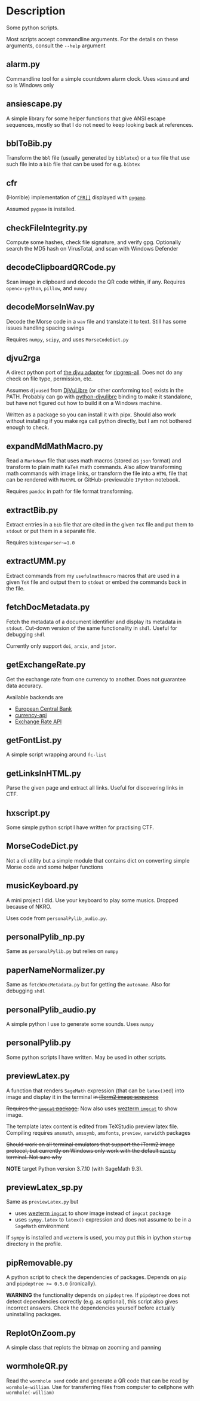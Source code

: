 # Description

Some python scripts.

Most scripts accept commandline arguments. For the details on these arguments, consult the `--help` argument

## alarm.py

Commandline tool for a simple countdown alarm clock. Uses `winsound` and so is Windows only

## ansiescape.py

A simple library for some helper functions that give ANSI escape sequences, mostly so that I do not need to keep looking back at references.

## bblToBib.py

Transform the `bbl` file (usually generated by `biblatex`) or a `tex` file that use such file into a `bib` file that can be used for e.g. `bibtex`

## cfr

(Horrible) implementation of [`CFR[]`](https://github.com/susam/cfr) displayed with [`pygame`](https://www.pygame.org/).

Assumed `pygame` is installed.

## checkFileIntegrity.py

Compute some hashes, check file signature, and verify gpg. Optionally search the MD5 hash on VirusTotal, and scan with Windows Defender

## decodeClipboardQRCode.py

Scan image in clipboard and decode the QR code within, if any. Requires `opencv-python`, `pillow`, and `numpy`

## decodeMorseInWav.py

Decode the Morse code in a `wav` file and translate it to text. Still has some issues handling spacing swings

Requires `numpy`, `scipy`, and uses `MorseCodeDict.py`

## djvu2rga

A direct python port of [the djvu adapter](https://github.com/phiresky/ripgrep-all/discussions/166#discussioncomment-6435402) for [ripgrep-all](https://github.com/phiresky/ripgrep-all). Does not do any check on file type, permission, etc.

Assumes `djvused` from [DjVuLibre](https://djvu.sourceforge.net/) (or other conforming tool) exists in the PATH. Probably can go with [python-djvulibre](https://pypi.org/project/python-djvulibre/) binding to make it standalone, but have not figured out how to build it on a Windows machine.

Written as a package so you can install it with pipx. Should also work without installing if you make rga call python directly, but I am not bothered enough to check.

## expandMdMathMacro.py

Read a `Markdown` file that uses math macros (stored as `json` format) and transform to plain math `KaTeX` math commands. Also allow transforming math commands with image links, or transform the file into a `HTML` file that can be rendered with `MathML` or GitHub-previewable `IPython` notebook.

Requires `pandoc` in path for file format transforming.

## extractBib.py

Extract entries in a `bib` file that are cited in the given `TeX` file and put them to `stdout` or put them in a separate file.

Requires `bibtexparser~=1.0`

## extractUMM.py

Extract commands from my `usefulmathmacro` macros that are used in a given `TeX` file and output them to `stdout` or embed the commands back in the file.

## fetchDocMetadata.py

Fetch the metadata of a document identifier and display its metadata in `stdout`. Cut-down version of the same functionality in `shdl`. Useful for debugging `shdl`

Currently only support `doi`, `arxiv`, and `jstor`.

## getExchangeRate.py

Get the exchange rate from one currency to another. Does not guarantee data accuracy.

Available backends are 
* [European Central Bank](https://sdw-wsrest.ecb.europa.eu/help/)
* [currency-api](https://github.com/fawazahmed0/currency-api)
* [Exchange Rate API](https://www.exchangerate-api.com)

## getFontList.py

A simple script wrapping around `fc-list`

## getLinksInHTML.py

Parse the given page and extract all links. Useful for discovering links in CTF.

## hxscript.py

Some simple python script I have written for practising CTF.

## MorseCodeDict.py

Not a cli utility but a simple module that contains dict on converting simple Morse code and some helper functions

## musicKeyboard.py

A mini project I did. Use your keyboard to play some musics. Dropped because of NKRO.

Uses code from `personalPylib_audio.py`. 

## personalPylib_np.py

Same as `personalPylib.py` but relies on `numpy`

## paperNameNormalizer.py

Same as `fetchDocMetadata.py` but for getting the `autoname`. Also for debugging `shdl`

## personalPylib_audio.py

A simple python I use to generate some sounds. Uses `numpy`

## personalPylib.py

Some python scripts I have written. May be used in other scripts.

## previewLatex.py

A function that renders `SageMath` expression (that can be `latex()`ed) into image and display it in the terminal ~~in [iTerm2 image sequence](https://iterm2.com/documentation-images.html)~~

~~Requires the [`imgcat` package](https://pypi.org/project/imgcat/).~~
Now also uses [wezterm `imgcat`](https://wezfurlong.org/wezterm/cli/imgcat.html) to show image.

The template latex content is edited from TeXStudio preview latex file. Compiling requires `amsmath`, `amssymb`, `amsfonts`, `preview`, `varwidth` packages

~~Should work on all terminal emulators that support the iTerm2 image protocol, but currently on Windows only work with the default `mintty` terminal. Not sure why~~

**NOTE** target Python version 3.7.10 (with SageMath 9.3).

## previewLatex_sp.py

Same as `previewLatex.py` but
* uses [wezterm `imgcat`](https://wezfurlong.org/wezterm/cli/imgcat.html) to show image instead of `imgcat` package
* uses `sympy.latex` to `latex()` expression and does not assume to be in a `SageMath` environment

If `sympy` is installed and `wezterm` is used, you may put this in ipython `startup` directory in the profile.

## pipRemovable.py

A python script to check the dependencies of packages. Depends on `pip` and `pipdeptree >= 0.5.0` (ironically). 

**WARNING** the functionality depends on `pipdeptree`. If `pipdeptree` does not detect dependencies correctly (e.g. as optional), this script also gives incorrect answers. Check the dependencies yourself before actually uninstalling packages.

## ReplotOnZoom.py

A simple class that replots the bitmap on zooming and panning

## wormholeQR.py

Read the `wormhole send` code and generate a QR code that can be read by `wormhole-william`. Use for transferring files from computer to cellphone with `wormhole(-william)`

